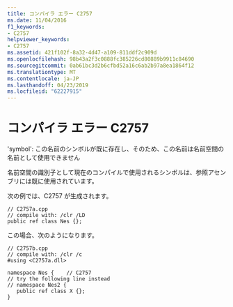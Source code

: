 ```yaml
---
title: コンパイラ エラー C2757
ms.date: 11/04/2016
f1_keywords:
- C2757
helpviewer_keywords:
- C2757
ms.assetid: 421f102f-8a32-4d47-a109-811ddf2c909d
ms.openlocfilehash: 98b43a2f3c0888fc385226cd80889b9911c84690
ms.sourcegitcommit: 0ab61bc3d2b6cfbd52a16c6ab2b97a8ea1864f12
ms.translationtype: MT
ms.contentlocale: ja-JP
ms.lasthandoff: 04/23/2019
ms.locfileid: "62227915"
---
```

# <a name="compiler-error-c2757"></a>コンパイラ エラー C2757

'symbol': この名前のシンボルが既に存在し、そのため、この名前は名前空間の名前として使用できません

名前空間の識別子として現在のコンパイルで使用されるシンボルは、参照アセンブリには既に使用されています。

次の例では、C2757 が生成されます。

```
// C2757a.cpp
// compile with: /clr /LD
public ref class Nes {};
```

この場合、次のようになります。

```
// C2757b.cpp
// compile with: /clr /c
#using <C2757a.dll>

namespace Nes {    // C2757
// try the following line instead
// namespace Nes2 {
   public ref class X {};
}
```
